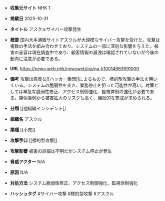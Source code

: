 - **収集元サイト**
NHK 1

- **掲載日**
2025-10-31

- **タイトル**
アスクルサイバー攻撃発生

- **概要**
国内大手通販サイトアスクルが大規模なサイバー攻撃を受けた。攻撃は複数の手法を組み合わせており、システムの一部に深刻な影響を与えた。被害の全容は現在調査中であり、顧客情報の漏洩は確認されていないが今後の動向に注意が必要である。

- **URL**
https://news.web.nhk/newsweb/na/na-k10014963991000

- **備考**
攻撃は高度な[[ハッカー集団]]によるもので、標的型攻撃の手法を用いている。システムの脆弱性を突き、業務停止を狙った可能性が高い。対策としては早急な脆弱性修正、アクセス制御強化、監視体制の強化が必要である。類似事例から被害拡大のリスクも高く、継続的な警戒が求められる。

- **分類**
[[他組織インシデント]]

- **組織名**
アスクル

- **業種**
[[小売]]

- **攻撃手口**
[[標的型攻撃]]

- **攻撃影響**
被害の詳細は不明だがシステム停止が発生

- **脅威アクター**
N/A

- **原因**
N/A

- **対処方法**
システム脆弱性修正、アクセス制御強化、監視体制強化

- **ハッシュタグ**
#サイバー攻撃 #標的型攻撃 #アスクル
